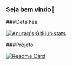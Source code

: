 ### Seja bem vindo👋

###Detalhes 

[![Anurag's GitHub stats](https://github-readme-stats.vercel.app/api?username=leoramosdiniz&show_icons=true&theme=dark)](https://github.com/anuraghazra/github-readme-stats)


###Projeto

[![Readme Card](https://github-readme-stats.vercel.app/api/pin/?username=leoramosdiniz&repo=tiktokapp&theme=dark)]([https://github.com/anuraghazra/github-readme-stats](https://github.com/leoramosdiniz/tiktokapp))









<!--
**leoramosdiniz/leoramosdiniz** is a ✨ _special_ ✨ repository because its `README.md` (this file) appears on your GitHub profile.

Here are some ideas to get you started:

- 🔭 I’m currently working on ...
- 🌱 I’m currently learning ...
- 👯 I’m looking to collaborate on ...
- 🤔 I’m looking for help with ...
- 💬 Ask me about ...
- 📫 How to reach me: ...
- 😄 Pronouns: ...
- ⚡ Fun fact: ...
-->
